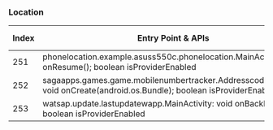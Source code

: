 ### Location
| Index | Entry Point & APIs | Screen shot | Resource id | Label |
| ------------- | ------------- | ------------- |-------------|-------------|
| 251 | phonelocation.example.asuss550c.phonelocation.MainActivity: void onResume(); boolean isProviderEnabled | ![](C:\Users\hfu\Documents\COSMOS\output\py\Play_win8\Communication\phonelocation.example.asuss550c.phonelocationphone\phonelocation.example.asuss550c.phonelocation.MainActivity.png) |  | |
| 252 | sagaapps.games.game.mobilenumbertracker.AddresscodeLocation: void onCreate(android.os.Bundle); boolean isProviderEnabled | ![](C:\Users\hfu\Documents\COSMOS\output\py\Play_win8\Communication\sagaapps.games.game.mobilenumbertracker\sagaapps.games.game.mobilenumbertracker.AddresscodeLocation.png) |  | |
| 253 | watsap.update.lastupdatewapp.MainActivity: void onBackPressed(); boolean isProviderEnabled | ![](C:\Users\hfu\Documents\COSMOS\output\py\Play_win8\Communication\watsap.update.lastupdatewapp\watsap.update.lastupdatewapp.MainActivity.png) |  | |
